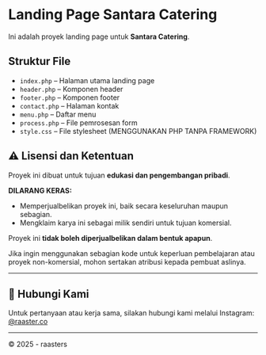 # Landing Page Santara Catering

Ini adalah proyek landing page untuk **Santara Catering**.

## Struktur File
- `index.php` – Halaman utama landing page
- `header.php` – Komponen header
- `footer.php` – Komponen footer
- `contact.php` – Halaman kontak
- `menu.php` – Daftar menu
- `process.php` – File pemrosesan form
- `style.css` – File stylesheet
(MENGGUNAKAN PHP TANPA FRAMEWORK)

## ⚠️ Lisensi dan Ketentuan

Proyek ini dibuat untuk tujuan **edukasi dan pengembangan pribadi**.

**DILARANG KERAS:**
- Memperjualbelikan proyek ini, baik secara keseluruhan maupun sebagian.
- Mengklaim karya ini sebagai milik sendiri untuk tujuan komersial.

Proyek ini **tidak boleh diperjualbelikan dalam bentuk apapun**.

Jika ingin menggunakan sebagian kode untuk keperluan pembelajaran atau proyek non-komersial, mohon sertakan atribusi kepada pembuat aslinya.

---

## 📩 Hubungi Kami
Untuk pertanyaan atau kerja sama, silakan hubungi kami melalui Instagram: [@raaster.co](https://instagram.com/raaster.co)

---

© 2025 - raasters
